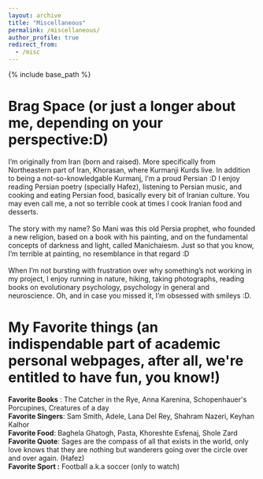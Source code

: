 ```yaml
---
layout: archive
title: "Miscellaneous"
permalink: /miscellaneous/
author_profile: true
redirect_from:
  - /misc
---
```

 
{% include base_path %}

Brag Space (or just a longer about me, depending on your perspective:D)
======
I’m originally from Iran (born and raised). More specifically from Northeastern part of Iran, Khorasan, where Kurmanji Kurds live. In addition to being a not-so-knowledgable Kurmanj, I’m a proud Persian :D I enjoy reading Persian poetry (specially Hafez), listening to Persian music, and cooking and eating Persian food, basically every bit of Iranian culture. You may even call me, a not so terrible cook at times I cook Iranian food and desserts. 
<br>
<br>
The story with my name? So Mani was this old Persia prophet, who founded a new religion, based on a book with his painting, and on the fundamental concepts of darkness and light, called Manichaiesm. Just so that you know, I’m terrible at painting, no resemblance in that regard :D
<br>
<br>
When I’m not bursting with frustration over why something’s not working in my project, I enjoy running in nature, hiking, taking photographs, reading books on evolutionary psychology, psychology in general and neuroscience. Oh, and in case you missed it, I’m obsessed with smileys :D.  

My Favorite things (an indispendable part of academic personal webpages, after all, we're entitled to have fun, you know!)
======
**Favorite Books** : The Catcher in the Rye, Anna Karenina, Schopenhauer's Porcupines, Creatures of a day
<br>
**Favorite Singers**: Sam Smith, Adele, Lana Del Rey, Shahram Nazeri, Keyhan Kalhor
<br>
**Favorite Food**: Baghela Ghatogh, Pasta, Khoreshte Esfenaj, Shole Zard
<br>
**Favorite Quote**: Sages are the compass of all that exists in the world, only love knows that they are nothing but wanderers going over the circle over and over again. (Hafez)
<br>
**Favorite Sport :** Football a.k.a soccer (only to watch) 
<br>


 
  
 
